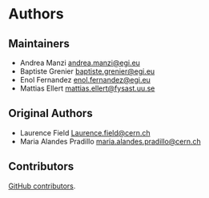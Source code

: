 # Authors

## Maintainers

- Andrea Manzi <andrea.manzi@egi.eu>
- Baptiste Grenier <baptiste.grenier@egi.eu>
- Enol Fernandez <enol.fernandez@egi.eu>
- Mattias Ellert <mattias.ellert@fysast.uu.se>

## Original Authors

- Laurence Field <Laurence.field@cern.ch>
- Maria Alandes Pradillo <maria.alandes.pradillo@cern.ch>

## Contributors

[GitHub contributors](https://github.com/EGI-Federation/gridinfo-meta-packages/graphs/contributors).
